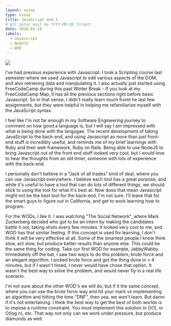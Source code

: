 ```yaml
---
layout: essay
type: essay
title: JavaScript and I
# All dates must be YYYY-MM-DD format!
date: 2018-01-18
labels:
  - Javascript
  - NodeJS
  - WOD
---
```


<img class="ui tiny left circular floated image" src="https://www.planet-source-code.com/vb/2010Redesign/images/LangugeHomePages/HTML5_CSS_JavaScript.png">

I've had previous experience with Javascript. I took a Scripting course last semester where we used Javascript to edit various aspects of the DOM, and also retrieving data and manipulating it. I also actually just started using FreeCodeCamp during this past Winter Break - If you look at my FreeCodeCamp Map, it has all the previous sections right before basic Javascript. So in that sense, I didn't really learn much fromt he last few assignments, but they were helpful in helping me refamiliarize myself with the JavaScript syntax.

I feel like I'm not far enough in my Software Engineering journey to comment on
how good a language is, but I will say I am impressed with what is being done
with the langugae. The recent development of taking JavaScript to the back-end,
and using Javascript as more than just front-end stuff is incredibly useful,
and reminds me of my brief learnings with Ruby and their web framework, Ruby on
Rails. Being able to use NodeJS to bring Javascript out of the front end stuff
looked very cool, but I would love to hear the thoughts from an old timer,
someone with lots of experience with the back-end. 

I personally don't believe in a "Jack of all trades" kind of deal, where you can use Javascript everywhere. I believe each tool has a great purpose, and while it's useful to have a tool that can do lots of different things, we should stick to using the tool for what it's best at. Now does that mean Javascript might not be the best tool for the back-end, I'm not sure. I'll leave that for the smart guys to figure out in California, and get to work learning how to program. 

For the WODs, I like it. I was watching "The Social Network", where Mark Zuckerberg decided who got to be an intern by making the candidates battle it out, taking shots every few minutes. It looked very cool to me, and WOD has that similar feeling. If this concept is used for learning, I don't think it will be very effective at all. Some of the smartest people I know think slow, act slow, but produce better results than anyone else. This could be the same thing for coding. Take our first WOD for example, JabbyWabby. Immediately off the bat, I saw two ways to do this problem, brute force and an elegant algorithm. I picked brute force and got the thing done in < 4 minutes, but if I wasn't timed, I never would have chose that option. It wasn't the best way to solve the problem, and would never fly in a real life scenario.

I'm not sure about the other WOD's we will do, but if it the same concept, where you can use the brute force way and hit your mark vs implementing an algorithm and hitting the time "DNF", then yea, we won't learn. But damn if it's not entertaining. I think the best way to get the best of both worlds is to impose a runtime constraint. You must implement this solution in O(1), or O(log n), etc. That way not only can we work under pressure, but produce diamonds as well.
